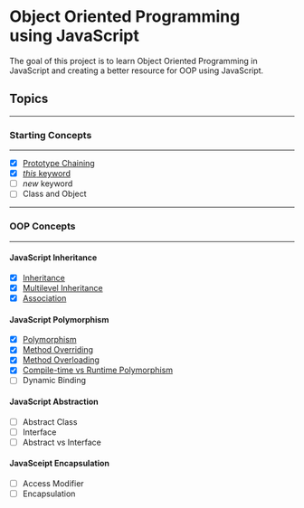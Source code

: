 # Object Oriented Programming <br> using JavaScript

The goal of this project is to learn Object Oriented Programming in JavaScript and creating a better resource for OOP using JavaScript.

## Topics

---

### Starting Concepts

---

- [x] [Prototype Chaining](/Starting%20Concepts/Prototype%20Chaining.md)
- [x] [_this_ keyword](/Starting%20Concepts/this_Keyword.md)
- [ ] _new_ keyword
- [ ] Class and Object

---

### OOP Concepts

---

#### JavaScript Inheritance

- [x] [Inheritance](/OOP%20Concepts/Inheritance/Inheritance.md)
- [x] [Multilevel Inheritance](/OOP%20Concepts/Inheritance/Multilevel_Inheritance.md)
- [x] [Association](/OOP%20Concepts/Inheritance/Association.md)

#### JavaScript Polymorphism

- [x] [Polymorphism](/OOP%20Concepts/Polymorphism/Polymorphism.md)
- [x] [Method Overriding](/OOP%20Concepts/Polymorphism/overriding.md)
- [x] [Method Overloading](/OOP%20Concepts/Polymorphism/overloading.md)
- [x] [Compile-time vs Runtime Polymorphism](/OOP%20Concepts/Polymorphism/compile_vs_runtime_polymorphism.md)
- [ ] Dynamic Binding

#### JavaScript Abstraction

- [ ] Abstract Class
- [ ] Interface
- [ ] Abstract vs Interface

#### JavaSceipt Encapsulation

- [ ] Access Modifier
- [ ] Encapsulation
